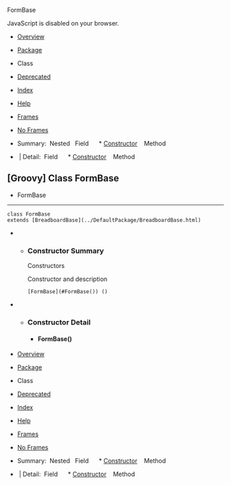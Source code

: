 FormBase      <!-- if (location.href.indexOf('is-external=true') == -1) { parent.document.title="FormBase"; } //--> 

<div>JavaScript is disabled on your browser.</div>

[](#skip-navbar_top "Skip navigation links")

*   [Overview](../overview-summary.html)
*   [Package](package-summary.html)
*   Class
*   [Deprecated](../deprecated-list.html)
*   [Index](../index-all.html)
*   [Help](../help-doc.html)

*   [Frames](../index.html?DefaultPackage/FormBase)
*   [No Frames](FormBase.html)

*   Summary: 
Nested   Field      *   [Constructor](#constructor_summary)
   Method   

*    | Detail: 
Field      *   [Constructor](#constructor_detail)
   Method   

\[Groovy\] Class FormBase
-------------------------

*   FormBase

*   * * *
    
      
    
    class FormBase
    extends [BreadboardBase](../DefaultPackage/BreadboardBase.html)
    

*   *   ### Constructor Summary
        
        Constructors 
        
        Constructor and description
        
        `[FormBase](#FormBase()) ()`  
        

*   *   ### Constructor Detail
        
        *   #### **FormBase**()
            

[](#skip-navbar_bottom "Skip navigation links")

*   [Overview](../overview-summary.html)
*   [Package](package-summary.html)
*   Class
*   [Deprecated](../deprecated-list.html)
*   [Index](../index-all.html)
*   [Help](../help-doc.html)

*   [Frames](../index.html?DefaultPackage/FormBase)
*   [No Frames](FormBase.html)

*   Summary: 
Nested   Field      *   [Constructor](#constructor_summary)
   Method   

*    | Detail: 
Field      *   [Constructor](#constructor_detail)
   Method